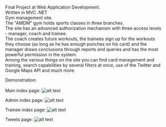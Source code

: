 Final Project at Web Application Development. </br>
Written in MVC .NET </br>
Gym management site.</br>
The "AMDM" gym holds sports classes in three branches.</br>
The site has an advanced authorization mechanism with three access levels - manager, coach and trainee.</br>
The coach creates future workouts, the trainees sign up for the workouts they choose (as long as he has enough punches on his card) and the manager draws conclusions through reports and queries and has the most powerful permission in the system.</br>
Among the various things on the site you can find card management and training, search capabilities by several filters at once, use of the Twitter and Google Maps API and much more.


Demonstration:</br>
</br>
Main index page:
![alt text](https://github.com/maya-assayag/AMDM/blob/master/Screen%20Cohesion/%E2%80%8F%E2%80%8FMainIndex.JPG?raw=true)

Admin index page:
![alt text](https://github.com/maya-assayag/AMDM/blob/master/Screen%20Cohesion/AdminIndex.JPG)

Trainee index page:
![alt text](https://github.com/maya-assayag/AMDM/blob/master/Screen%20Cohesion/%E2%80%8F%E2%80%8FTraineeIndex.JPG?raw=true)

Tweets page:
![alt text](https://github.com/maya-assayag/AMDM/blob/master/Screen%20Cohesion/TweetsPage.JPG?raw=true)


